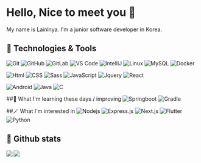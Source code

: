 # Hello, Nice to meet you 📸 

My name is Lainlnya. I'm a junior software developer in Korea.

## 📌  Technologies & Tools
  ![Git](https://img.shields.io/badge/-Git-black?style=flat-square&logo=git)
  ![GitHub](https://img.shields.io/badge/-GitHub-181717?style=flat-square&logo=github)
  ![GitLab](https://img.shields.io/badge/-GitLab-FCA121?style=flat-square&logo=gitlab)
  ![VS Code](https://img.shields.io/badge/-VS%20Code-007ACC?style=flat-square&logo=visual-studio-code)
  ![IntelliJ](https://img.shields.io/badge/-IntelliJ%20IDEA-black?style=flat-square&logo=jetbrains)
  ![Linux](https://img.shields.io/badge/Linux-black?style=flat-square&logo=linux)
  ![MySQL](https://img.shields.io/badge/-MySQL-black?style=flat-square&logo=mysql)
  ![Docker](https://img.shields.io/badge/-Docker-007ACC?style=flat-square&logo=docker)
  
  ![Html](https://img.shields.io/badge/Html-black?style=flat-square&logo=HTML5)
  ![CSS](https://img.shields.io/badge/Css-CC6699?style=flat-square&logo=CSS3)
  ![Sass](https://img.shields.io/badge/Sass-black?style=flat-square&logo=Sass)
  ![JavaScript](https://img.shields.io/badge/Javascript-black?style=flat-square&logo=Javascript)
  ![Jquery](https://img.shields.io/badge/jquery-1166A9?style=flat-square&logo=jquery)
  ![React](https://img.shields.io/badge/React-black?style=flat-square&logo=React)
  
  ![Android](https://img.shields.io/badge/Android-05150C?style=flat-square&logo=android)
  ![Java](https://img.shields.io/badge/Java-orange?style=flat-square&logo=Java)
  ![C](https://img.shields.io/badge/C-black?style=flat-square&logo=C)
  
##📖 What I'm learning these days / improving
  ![Springboot](https://img.shields.io/badge/Springboot-black?style=flat-square&logo=Spring-boot)
  ![Gradle](https://img.shields.io/badge/Gradle-012F38?style=flat-square&logo=Gradle)
  
##🪄 What I'm interested in
  ![Nodejs](https://img.shields.io/badge/Nodejs-black?style=flat-square&logo=node.js)
  ![Express.js](https://img.shields.io/badge/Express-black?style=flat-square&logo=Express)
  ![Next.js](https://img.shields.io/badge/NextJs-black?style=flat-square&logo=Next.js)
  ![Flutter](https://img.shields.io/badge/Flutter-1166A9?style=flat-square&logo=Flutter)
  ![Python](https://img.shields.io/badge/Python-black?style=flat-square&logo=Python)
  
## 💌 Github stats
  <img align="left" src="https://github-readme-stats.vercel.app/api?username=Lainlnya&show_icons=true&count_private=true&theme=aura_dark" />
  <img src="https://github-readme-stats.vercel.app/api/top-langs/?username=Lainlnya&layout=compact&count_private=true&theme=aura_dark" />
